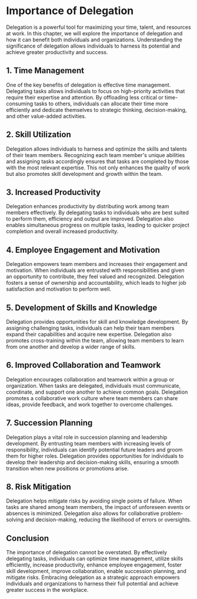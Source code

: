 Importance of Delegation
===================================

Delegation is a powerful tool for maximizing your time, talent, and resources at work. In this chapter, we will explore the importance of delegation and how it can benefit both individuals and organizations. Understanding the significance of delegation allows individuals to harness its potential and achieve greater productivity and success.

**1. Time Management**
----------------------

One of the key benefits of delegation is effective time management. Delegating tasks allows individuals to focus on high-priority activities that require their expertise and attention. By offloading less critical or time-consuming tasks to others, individuals can allocate their time more efficiently and dedicate themselves to strategic thinking, decision-making, and other value-added activities.

**2. Skill Utilization**
------------------------

Delegation allows individuals to harness and optimize the skills and talents of their team members. Recognizing each team member's unique abilities and assigning tasks accordingly ensures that tasks are completed by those with the most relevant expertise. This not only enhances the quality of work but also promotes skill development and growth within the team.

**3. Increased Productivity**
-----------------------------

Delegation enhances productivity by distributing work among team members effectively. By delegating tasks to individuals who are best suited to perform them, efficiency and output are improved. Delegation also enables simultaneous progress on multiple tasks, leading to quicker project completion and overall increased productivity.

**4. Employee Engagement and Motivation**
-----------------------------------------

Delegation empowers team members and increases their engagement and motivation. When individuals are entrusted with responsibilities and given an opportunity to contribute, they feel valued and recognized. Delegation fosters a sense of ownership and accountability, which leads to higher job satisfaction and motivation to perform well.

**5. Development of Skills and Knowledge**
------------------------------------------

Delegation provides opportunities for skill and knowledge development. By assigning challenging tasks, individuals can help their team members expand their capabilities and acquire new expertise. Delegation also promotes cross-training within the team, allowing team members to learn from one another and develop a wider range of skills.

**6. Improved Collaboration and Teamwork**
------------------------------------------

Delegation encourages collaboration and teamwork within a group or organization. When tasks are delegated, individuals must communicate, coordinate, and support one another to achieve common goals. Delegation promotes a collaborative work culture where team members can share ideas, provide feedback, and work together to overcome challenges.

**7. Succession Planning**
--------------------------

Delegation plays a vital role in succession planning and leadership development. By entrusting team members with increasing levels of responsibility, individuals can identify potential future leaders and groom them for higher roles. Delegation provides opportunities for individuals to develop their leadership and decision-making skills, ensuring a smooth transition when new positions or promotions arise.

**8. Risk Mitigation**
----------------------

Delegation helps mitigate risks by avoiding single points of failure. When tasks are shared among team members, the impact of unforeseen events or absences is minimized. Delegation also allows for collaborative problem-solving and decision-making, reducing the likelihood of errors or oversights.

**Conclusion**
--------------

The importance of delegation cannot be overstated. By effectively delegating tasks, individuals can optimize time management, utilize skills efficiently, increase productivity, enhance employee engagement, foster skill development, improve collaboration, enable succession planning, and mitigate risks. Embracing delegation as a strategic approach empowers individuals and organizations to harness their full potential and achieve greater success in the workplace.
